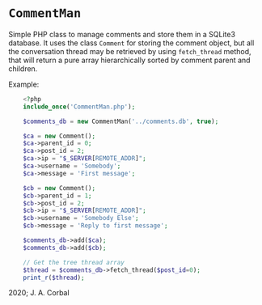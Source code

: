 `CommentMan`
============

Simple PHP class to manage comments and store them in a SQLite3
database.  It uses the class `Comment` for storing the comment object,
but all the conversation thread may be retrieved by using `fetch_thread`
method, that will return a pure array hierarchically sorted by comment
parent and children.

Example:

```php
    <?php
    include_once('CommentMan.php');

    $comments_db = new CommentMan('../comments.db', true);

    $ca = new Comment();
    $ca->parent_id = 0;
    $ca->post_id = 2;
    $ca->ip = "$_SERVER[REMOTE_ADDR]";
    $ca->username = 'Somebody';
    $ca->message = 'First message';

    $cb = new Comment();
    $cb->parent_id = 1;
    $cb->post_id = 2;
    $cb->ip = "$_SERVER[REMOTE_ADDR]";
    $cb->username = 'Somebody Else';
    $cb->message = 'Reply to first message';

    $comments_db->add($ca);
    $comments_db->add($cb);

    // Get the tree thread array
    $thread = $comments_db->fetch_thread($post_id=0);
    print_r($thread);
```


2020; J. A. Corbal

